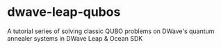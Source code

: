 # dwave-leap-qubos
A tutorial series of solving classic QUBO problems on DWave's quantum annealer systems in DWave Leap &amp; Ocean SDK
